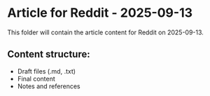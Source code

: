 # Article for Reddit - 2025-09-13

This folder will contain the article content for Reddit on 2025-09-13.

## Content structure:
- Draft files (.md, .txt)
- Final content
- Notes and references
